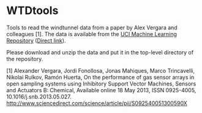 # WTDtools

Tools to read the windtunnel data from a paper by Alex Vergara and colleagues [1]. The data is available from the [UCI Machine Learning Repository](https://archive.ics.uci.edu/ml/datasets/Gas+sensor+arrays+in+open+sampling+settings) ([Direct link](https://archive.ics.uci.edu/ml/machine-learning-databases/00251/WTD_upload.zip)).

Please download and unzip the data and put it in the top-level directory of the repository.

[1] Alexander Vergara, Jordi Fonollosa, Jonas Mahiques, Marco Trincavelli, Nikolai Rulkov, Ramón Huerta, On the performance of gas sensor arrays in open sampling systems using Inhibitory Support Vector Machines, Sensors and Actuators B: Chemical, Available online 18 May 2013, ISSN 0925-4005, 10.1016/j.snb.2013.05.027.
http://www.sciencedirect.com/science/article/pii/S092540051300590X